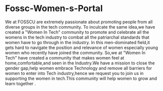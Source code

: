 # Fossc-Women-s-Portal

We at FOSSCU are extremely passionate about promoting people from all diverse groups in the tech community. To inculcate the same idea,we have created a "Women In Tech" community to promote and celebrate all the womens in the tech industry to combat all the patriarchal standards that women have to go through in the industry. In this men-dominated field,it gets hard to navigate the position and relevance of women especially young women who recently have joined the community. So,we at "Women In Tech" have created a community that makes women feel at home,comfortable,and seen in the Industry.We have a mission to close the gender gap,help women embrace Technology and remove all barriers for women to enter into Tech industry,hence we request you to join us in supporting the women in tech.This community will help women to grow and learn together  .
